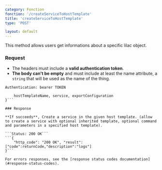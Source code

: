 ```yaml
---
category: Fonction
fonction: '/createServiceToHostTemplate'
title: 'createServiceToHostTemplate'
type: 'POST'

layout: default
---
```


This method allows users get informations about a specific lilac object.

### Request

* The headers must include a **valid authentication token**.
* **The body can't be empty** and must include at least the name attribute, a `string` that will be used as the name of the thing.

```Authentication: bearer TOKEN```
```{
    hostTemplateName, service, exportConfiguration
}```

### Response

**If succeeds**, Create a service in the given host template. (allow to create a service with optional inherited template, optional command and parameters in a specified host template).

```Status: 200 OK```
```{
    "http_code": "200 OK", "result": ["code":returnCode,"description":"logs"]
}```

For errors responses, see the [response status codes documentation](#response-status-codes).